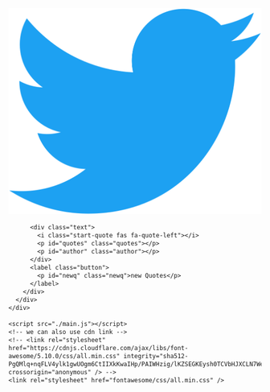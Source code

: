 <!DOCTYPE html>
<html lang="en">
  <head>
    <!-- I can also animate divs by using aos library -->
    <meta charset="UTF-8" />
    <meta name="viewport" content="width=device-width, initial-scale=1.0" />
    <title>azadpunchy Quotes app</title>
    <link rel="shortcut icon" type="image/x-icon" href="./images/favicon.ico" />
    <link rel="stylesheet" href="./main.css" />
  </head>
  <body>
    <!-- <div id="quotes" ></div>
    <div id="author" ></div>
    <button id="newq">new Quotes</button>
    <button id="tweetMe">tweet</button> -->
    <div class="container">
      <div class="inner">
        <div class="box">
          <p class="number">
            <img
              src="images/logo.png"
              alt="tweetMe"
              title="TweetMe"
              id="tweetMe"
            />
          </p>

          <div class="text">
            <i class="start-quote fas fa-quote-left"></i>
            <p id="quotes" class="quotes"></p>
            <p id="author" class="author"></p>
          </div>
          <label class="button">
            <p id="newq" class="newq">new Quotes</p>
          </label>
        </div>
      </div>
    </div>

    <script src="./main.js"></script>
    <!-- we can also use cdn link -->
    <!-- <link rel="stylesheet" href="https://cdnjs.cloudflare.com/ajax/libs/font-awesome/5.10.0/css/all.min.css" integrity="sha512-PgQMlq+nqFLV4ylk1gwUOgm6CtIIXkKwaIHp/PAIWHzig/lKZSEGKEysh0TCVbHJXCLN7WetD8TFecIky75ZfQ==" crossorigin="anonymous" /> -->
    <link rel="stylesheet" href="fontawesome/css/all.min.css" />
  </body>
</html>
